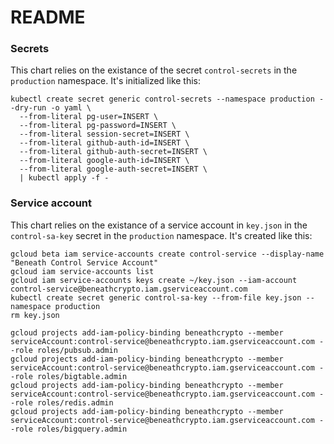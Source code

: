 # README

### Secrets

This chart relies on the existance of the secret `control-secrets` in the `production` namespace. It's initialized like this:

    kubectl create secret generic control-secrets --namespace production --dry-run -o yaml \
      --from-literal pg-user=INSERT \
      --from-literal pg-password=INSERT \
      --from-literal session-secret=INSERT \
      --from-literal github-auth-id=INSERT \
      --from-literal github-auth-secret=INSERT \
      --from-literal google-auth-id=INSERT \
      --from-literal google-auth-secret=INSERT \
      | kubectl apply -f -

### Service account

This chart relies on the existance of a service account in `key.json` in the `control-sa-key` secret in the `production` namespace. It's created like this:

    gcloud beta iam service-accounts create control-service --display-name "Beneath Control Service Account"
    gcloud iam service-accounts list
    gcloud iam service-accounts keys create ~/key.json --iam-account control-service@beneathcrypto.iam.gserviceaccount.com
    kubectl create secret generic control-sa-key --from-file key.json --namespace production
    rm key.json

    gcloud projects add-iam-policy-binding beneathcrypto --member serviceAccount:control-service@beneathcrypto.iam.gserviceaccount.com --role roles/pubsub.admin
    gcloud projects add-iam-policy-binding beneathcrypto --member serviceAccount:control-service@beneathcrypto.iam.gserviceaccount.com --role roles/bigtable.admin
    gcloud projects add-iam-policy-binding beneathcrypto --member serviceAccount:control-service@beneathcrypto.iam.gserviceaccount.com --role roles/redis.admin
    gcloud projects add-iam-policy-binding beneathcrypto --member serviceAccount:control-service@beneathcrypto.iam.gserviceaccount.com --role roles/bigquery.admin
